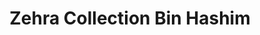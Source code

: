 ---
title: "Zehra Collection Bin Hashim"
url: /karachi/zehra-collection-bin-hashim/
shop: Kleidung
---